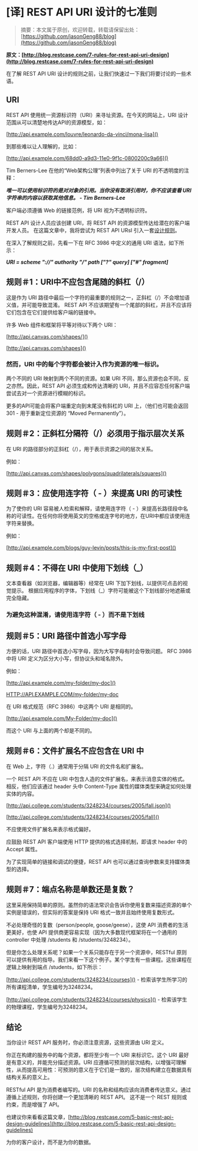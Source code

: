 # [译] REST API URI 设计的七准则

> 摘要：本文属于原创，欢迎转载，转载请保留出处：[https://github.com/jasonGeng88/blog](https://github.com/jasonGeng88/blog)

**原文：[http://blog.restcase.com/7-rules-for-rest-api-uri-design](http://blog.restcase.com/7-rules-for-rest-api-uri-design)**

在了解 REST API URI 设计的规则之前，让我们快速过一下我们将要讨论的一些术语。

## URI
REST API 使用统一资源标识符（URI）来寻址资源。在今天的网站上，URI 设计范围从可以清楚地传达API的资源模型，如：

[http://api.example.com/louvre/leonardo-da-vinci/mona-lisa]()

到那些难以让人理解的，比如：

[http://api.example.com/68dd0-a9d3-11e0-9f1c-0800200c9a66]()

Tim Berners-Lee 在他的“Web架构公理”列表中列出了关于 URI 的不透明度的注释：
	
***唯一可以使用标识符的是对对象的引用。当你没有取消引用时，你不应该查看 URI 字符串的内容以获取其他信息。
	- Tim Berners-Lee***

客户端必须遵循 Web 的链接范例，将 URI 视为不透明标识符。

REST API 设计人员应该创建 URI，将 REST API 的资源模型传达给潜在的客户端开发人员。 在这篇文章中，我将尝试为 REST API URsI 引入一套[设计规则](http://www.restcase.com/)。

在深入了解规则之前，先看一下在 RFC 3986 中定义的通用 URI 语法，如下所示：

***URI = scheme "://" authority "/" path ["?" query] ["#" fragment]***
	
## 规则＃1：URI中不应包含尾随的斜杠（/）

这是作为 URI 路径中最后一个字符的最重要的规则之一，正斜杠（/）不会增加语义值，并可能导致混淆。 REST API 不应该期望有一个尾部的斜杠，并且不应该将它们包含在它们提供给客户端的链接中。

许多 Web 组件和框架将平等对待以下两个 URI：

[http://api.canvas.com/shapes/]()

[http://api.canvas.com/shapes]()

### 然而，URI 中的每个字符都会被计入作为资源的唯一标识。

两个不同的 URI 映射到两个不同的资源。如果 URI 不同，那么资源也会不同，反之亦然。因此，REST API 必须生成和传达清晰的 URI，并且不应容忍任何客户端尝试去对一个资源进行模糊的标识。

更多的API可能会将客户端重定向到末尾没有斜杠的 URI 上，（他们也可能会返回 301 - 用于重新定位资源的 “Moved Permanently”）。

## 规则＃2：正斜杠分隔符（/）必须用于指示层次关系
在 URI 的路径部分的正斜杠（/），用于表示资源之间的层次关系。

例如：

[http://api.canvas.com/shapes/polygons/quadrilaterals/squares]()

## 规则＃3：应使用连字符（ - ）来提高 URI 的可读性
为了使你的 URI 容易被人检索和解释，请使用连字符（ - ）来提高长路径段中名称的可读性。在任何你将使用英文的空格或连字号的地方，在URI中都应该使用连字符来替换。

例如：

[http://api.example.com/blogs/guy-levin/posts/this-is-my-first-post]()

## 规则＃4：不得在 URI 中使用下划线（_）

文本查看器（如浏览器，编辑器等）经常在 URI 下加下划线，以提供可点击的视觉提示。 根据应用程序的字体，下划线（_）字符可能被这个下划线部分地遮蔽或完全隐藏。

### 为避免这种混淆，请使用连字符（ - ）而不是下划线

## 规则＃5：URI 路径中首选小写字母

方便的话，URI 路径中首选小写字母，因为大写字母有时会导致问题。 RFC 3986 中将 URI 定义为区分大小写，但协议头和域名除外。

例如：

[http://api.example.com/my-folder/my-doc]()

[HTTP://API.EXAMPLE.COM/my-folder/my-doc]()

在 URI 格式规范（RFC 3986）中这两个 URI 是相同的。

[http://api.example.com/My-Folder/my-doc]()

而这个 URI 与上面的两个却是不同的。

## 规则＃6：文件扩展名不应包含在 URI 中

在 Web 上，字符（.）通常用于分隔 URI 的文件名和扩展名。

一个 REST API 不应在 URI 中包含人造的文件扩展名，来表示消息实体的格式。 相反，他们应该通过 header 头中 Content-Type 属性的媒体类型来确定如何处理实体的内容。

[http://api.college.com/students/3248234/courses/2005/fall.json]()

[http://api.college.com/students/3248234/courses/2005/fall]()

不应使用文件扩展名来表示格式偏好。

应鼓励 REST API 客户端使用 HTTP 提供的格式选择机制，即请求 header 中的 Accept 属性。

为了实现简单的链接和调试的便捷，REST API 也可以通过查询参数来支持媒体类型的选择。

## 规则＃7：端点名称是单数还是复数？

这里采用保持简单的原则。虽然你的语法常识会告诉你使用复数来描述资源的单个实例是错误的，但实际的答案是保持 URI 格式一致并且始终使用复数形式。

不必处理奇怪的复数（person/people, goose/geese），这使 API 消费者的生活更美好，也使 API 提供商更容易实现（因为大多数现代框架将在一个通用的 controller 中处理 /students 和 /students/3248234）。

但是你怎么处理关系呢？如果一个关系只能存在于另一个资源中，RESTful 原则可以提供有用的指导。我们来看一下这个例子。某个学生有一些课程。这些课程在逻辑上映射到端点 /students，如下所示：

[http://api.college.com/students/3248234/courses]() - 检索该学生所学习的所有课程清单，学生编号为3248234。

[http://api.college.com/students/3248234/courses/physics]() - 检索该学生的物理课程，学生编号为3248234。

## 结论

当你设计 REST API 服务时，你必须注意资源，这些资源由 URI 定义。

你正在构建的服务中的每个资源，都将至少有一个 URI 来标识它。这个 URI 最好是有意义的，并能充分描述资源。URI 应遵循可预测的层次结构，以增强可理解性，从而提高可用性：可预测的意义在于它们是一致的，层次结构建立在数据具有结构关系的意义上。

RESTful API 是为消费者编写的。URI 的名称和结构应该向消费者传达意义。通过遵循上述规则，你将创建一个更加清晰的 REST API。 这不是一个 REST 规则或约束，而是增强了 API。

也建议你来看看这篇文章，[http://blog.restcase.com/5-basic-rest-api-design-guidelines](http://blog.restcase.com/5-basic-rest-api-design-guidelines)

为你的客户设计，而不是为你的数据。